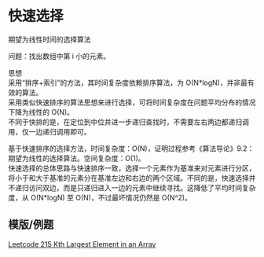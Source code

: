 # 快速选择

期望为线性时间的选择算法  
  
问题：找出数组中第 i 小的元素。  
  
思想  
采用“排序+索引”的方法，其时间复杂度依赖排序算法，为 O(N*logN)，并非最有效的算法。  
采用类似快速排序的算法思想来进行选择，可将时间复杂度在问题平均分布的情况下降为线性的 O(N)。  
不同于快排的是，在定位到中位并进一步递归查找时，不需要左右两边都递归调用，仅一边递归调用即可。  
  
基于快速排序的选择方法，时间复杂度：O(N)，证明过程参考《算法导论》9.2：期望为线性的选择算法。空间复杂度：O(1)。  
快速选择的总体思路与快速排序一致，选择一个元素作为基准来对元素进行分区，将小于和大于基准的元素分在基准左边和右边的两个区域。不同的是，快速选择并不递归访问双边，而是只递归进入一边的元素中继续寻找。这降低了平均时间复杂度，从 O(N*logN) 至 O(N)，不过最坏情况仍然是 O(N^2)。  
  
## 模版/例题
[Leetcode 215 Kth Largest Element in an Array](./../Leetcode%20Practices/algorithms/medium/215%20Kth%20Largest%20Element%20in%20an%20Array.java)  
